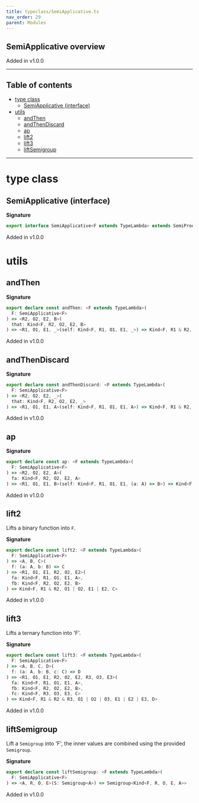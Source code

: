 ```yaml
---
title: typeclass/SemiApplicative.ts
nav_order: 29
parent: Modules
---
```


## SemiApplicative overview

Added in v1.0.0

---

<h2 class="text-delta">Table of contents</h2>

- [type class](#type-class)
  - [SemiApplicative (interface)](#semiapplicative-interface)
- [utils](#utils)
  - [andThen](#andthen)
  - [andThenDiscard](#andthendiscard)
  - [ap](#ap)
  - [lift2](#lift2)
  - [lift3](#lift3)
  - [liftSemigroup](#liftsemigroup)

---

# type class

## SemiApplicative (interface)

**Signature**

```ts
export interface SemiApplicative<F extends TypeLambda> extends SemiProduct<F>, Covariant<F> {}
```

Added in v1.0.0

# utils

## andThen

**Signature**

```ts
export declare const andThen: <F extends TypeLambda>(
  F: SemiApplicative<F>
) => <R2, O2, E2, B>(
  that: Kind<F, R2, O2, E2, B>
) => <R1, O1, E1, _>(self: Kind<F, R1, O1, E1, _>) => Kind<F, R1 & R2, O2 | O1, E2 | E1, B>
```

Added in v1.0.0

## andThenDiscard

**Signature**

```ts
export declare const andThenDiscard: <F extends TypeLambda>(
  F: SemiApplicative<F>
) => <R2, O2, E2, _>(
  that: Kind<F, R2, O2, E2, _>
) => <R1, O1, E1, A>(self: Kind<F, R1, O1, E1, A>) => Kind<F, R1 & R2, O2 | O1, E2 | E1, A>
```

Added in v1.0.0

## ap

**Signature**

```ts
export declare const ap: <F extends TypeLambda>(
  F: SemiApplicative<F>
) => <R2, O2, E2, A>(
  fa: Kind<F, R2, O2, E2, A>
) => <R1, O1, E1, B>(self: Kind<F, R1, O1, E1, (a: A) => B>) => Kind<F, R1 & R2, O2 | O1, E2 | E1, B>
```

Added in v1.0.0

## lift2

Lifts a binary function into `F`.

**Signature**

```ts
export declare const lift2: <F extends TypeLambda>(
  F: SemiApplicative<F>
) => <A, B, C>(
  f: (a: A, b: B) => C
) => <R1, O1, E1, R2, O2, E2>(
  fa: Kind<F, R1, O1, E1, A>,
  fb: Kind<F, R2, O2, E2, B>
) => Kind<F, R1 & R2, O1 | O2, E1 | E2, C>
```

Added in v1.0.0

## lift3

Lifts a ternary function into 'F'.

**Signature**

```ts
export declare const lift3: <F extends TypeLambda>(
  F: SemiApplicative<F>
) => <A, B, C, D>(
  f: (a: A, b: B, c: C) => D
) => <R1, O1, E1, R2, O2, E2, R3, O3, E3>(
  fa: Kind<F, R1, O1, E1, A>,
  fb: Kind<F, R2, O2, E2, B>,
  fc: Kind<F, R3, O3, E3, C>
) => Kind<F, R1 & R2 & R3, O1 | O2 | O3, E1 | E2 | E3, D>
```

Added in v1.0.0

## liftSemigroup

Lift a `Semigroup` into 'F', the inner values are combined using the provided `Semigroup`.

**Signature**

```ts
export declare const liftSemigroup: <F extends TypeLambda>(
  F: SemiApplicative<F>
) => <A, R, O, E>(S: Semigroup<A>) => Semigroup<Kind<F, R, O, E, A>>
```

Added in v1.0.0
